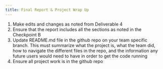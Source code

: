 ```yaml
---
title: Final Report & Project Wrap Up 
---
```


1. Make edits and changes as noted from Deliverable 4
2. Ensure that the report includes all the sections as noted in the Checkpoint B
3. Update  README.md file in the github repo on your team specific branch. This must summarize what the project is, what the team did, how to navigate the different files in the repo, and the information any future users would need to have in order to get the code running
4. Ensure all project work is in the github repo
